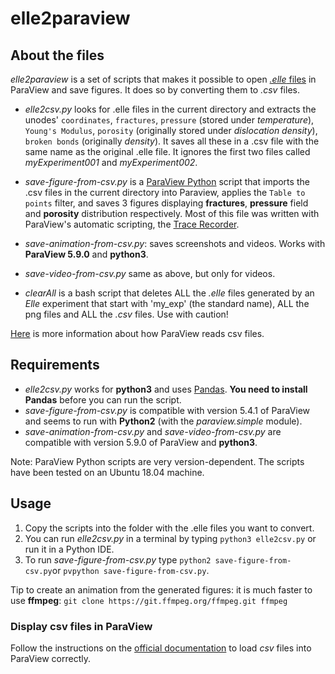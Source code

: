 # elle2paraview
## About the files

*elle2paraview* is a set of scripts that makes it possible to open [*.elle* files](http://elle.ws/) in ParaView and save figures. It does so by converting them to *.csv* files.

 
 * *elle2csv.py*  looks for .elle files in the current directory and extracts the unodes' `coordinates`, `fractures`, `pressure` (stored under *temperature*), `Young's Modulus`, `porosity` (originally stored under *dislocation density*), `broken bonds` (originally *density*). It saves all these in a .csv file with the same name as the original .elle file. It ignores the first two files called *myExperiment001* and *myExperiment002*.
 
 * *save-figure-from-csv.py*  is a [ParaView Python](https://kitware.github.io/paraview-docs/latest/python/) script that imports the .csv files in the current directory into Paraview, applies the `Table to points` filter, and saves 3 figures displaying **fractures**, **pressure** field and **porosity** distribution respectively. Most of this file was written with ParaView's automatic scripting, the [Trace Recorder](https://www.paraview.org/Wiki/ParaView_and_Python#Trace_Recorder).
 * *save-animation-from-csv.py*: saves screenshots and videos. Works with **ParaView 5.9.0** and **python3**.
 * *save-video-from-csv.py* same as above, but only for videos.


* *clearAll* is a bash script that deletes ALL the *.elle* files generated by an *Elle* experiment that start with 'my_exp' (the standard name), ALL the png files and ALL the *.csv* files. Use with caution!

 [Here](https://www.paraview.org/Wiki/ParaView/Data_formats#CSV_.28Comma_Separated_Variable.29_files) is more information about how ParaView reads csv files.


## Requirements

* *elle2csv.py* works for **python3** and uses [Pandas](https://pandas.pydata.org/). **You need to install Pandas** before you can run the script.
* *save-figure-from-csv.py* is compatible with version 5.4.1 of ParaView and seems to run with **Python2** (with the *paraview.simple* module).
* *save-animation-from-csv.py* and *save-video-from-csv.py* are compatible with version 5.9.0 of ParaView and **python3**.

Note: ParaView Python scripts are very version-dependent. The scripts have been tested on an Ubuntu 18.04 machine.

## Usage

1. Copy the scripts into the folder with the .elle files you want to convert.
2. You can run *elle2csv.py* in a terminal by typing ```python3 elle2csv.py``` or run it in a Python IDE.
3. To run *save-figure-from-csv.py* type ```python2 save-figure-from-csv.py```or ```pvpython save-figure-from-csv.py```.

Tip to create an animation from the generated figures: it is much faster to use **ffmpeg**:
```git clone https://git.ffmpeg.org/ffmpeg.git ffmpeg```

### Display csv files in ParaView

Follow the instructions on the [official documentation](https://www.paraview.org/Wiki/ParaView/Data_formats#CSV_.28Comma_Separated_Variable.29_files) to load *csv* files into ParaView correctly.

